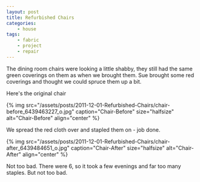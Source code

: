 ```yaml
---
layout: post
title: Refurbished Chairs
categories:
    - house
tags:
    - fabric
    - project
    - repair
---
```


The dining room chairs were looking a little shabby, they still had the same green coverings on them as when we brought them. Sue brought some red coverings and thought we could spruce them up a bit.

Here's the original chair

{% img src="/assets/posts/2011-12-01-Refurbished-Chairs/chair-before_6439463227_o.jpg" caption="Chair-Before" size="halfsize" alt="Chair-Before" align="center" %}

We spread the red cloth over and stapled them on - job done.

{% img src="/assets/posts/2011-12-01-Refurbished-Chairs/chair-after_6439484651_o.jpg" caption="Chair-After" size="halfsize" alt="Chair-After" align="center" %}

Not too bad. There were 6, so it took a few evenings and far too many staples. But not too bad.